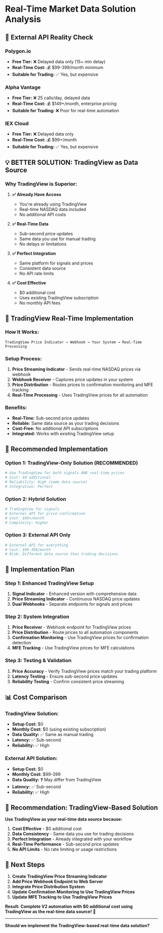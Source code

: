 # Real-Time Market Data Solution Analysis

## 🚨 External API Reality Check

### **Polygon.io**
- **Free Tier:** ❌ Delayed data only (15+ min delay)
- **Real-Time Cost:** 💰 $99-399/month minimum
- **Suitable for Trading:** ✅ Yes, but expensive

### **Alpha Vantage**
- **Free Tier:** ❌ 25 calls/day, delayed data
- **Real-Time Cost:** 💰 $149+/month, enterprise pricing
- **Suitable for Trading:** ❌ Poor for real-time automation

### **IEX Cloud**
- **Free Tier:** ❌ Delayed data only
- **Real-Time Cost:** 💰 $99+/month
- **Suitable for Trading:** ✅ Yes, but expensive

## 💡 **BETTER SOLUTION: TradingView as Data Source**

### **Why TradingView is Superior:**

1. **✅ Already Have Access**
   - You're already using TradingView
   - Real-time NASDAQ data included
   - No additional API costs

2. **✅ Real-Time Data**
   - Sub-second price updates
   - Same data you use for manual trading
   - No delays or limitations

3. **✅ Perfect Integration**
   - Same platform for signals and prices
   - Consistent data source
   - No API rate limits

4. **✅ Cost Effective**
   - $0 additional cost
   - Uses existing TradingView subscription
   - No monthly API fees

## 🔧 **TradingView Real-Time Implementation**

### **How It Works:**
```
TradingView Price Indicator → Webhook → Your System → Real-Time Processing
```

### **Setup Process:**
1. **Price Streaming Indicator** - Sends real-time NASDAQ prices via webhook
2. **Webhook Receiver** - Captures price updates in your system
3. **Price Distribution** - Routes prices to confirmation monitoring and MFE tracking
4. **Real-Time Processing** - Uses TradingView prices for all automation

### **Benefits:**
- **Real-Time:** Sub-second price updates
- **Reliable:** Same data source as your trading decisions
- **Cost-Free:** No additional API subscriptions
- **Integrated:** Works with existing TradingView setup

## 🎯 **Recommended Implementation**

### **Option 1: TradingView-Only Solution (RECOMMENDED)**
```python
# Use TradingView for both signals AND real-time prices
# Cost: $0 additional
# Reliability: High (same data source)
# Integration: Perfect
```

### **Option 2: Hybrid Solution**
```python
# TradingView for signals
# External API for price confirmation
# Cost: $99+/month
# Complexity: Higher
```

### **Option 3: External API Only**
```python
# External API for everything
# Cost: $99-399/month
# Risk: Different data source than trading decisions
```

## 🚀 **Implementation Plan**

### **Step 1: Enhanced TradingView Setup**
1. **Signal Indicator** - Enhanced version with comprehensive data
2. **Price Streaming Indicator** - Continuous NASDAQ price updates
3. **Dual Webhooks** - Separate endpoints for signals and prices

### **Step 2: System Integration**
1. **Price Receiver** - Webhook endpoint for TradingView prices
2. **Price Distribution** - Route prices to all automation components
3. **Confirmation Monitoring** - Use TradingView prices for confirmation detection
4. **MFE Tracking** - Use TradingView prices for MFE calculations

### **Step 3: Testing & Validation**
1. **Price Accuracy** - Verify TradingView prices match your trading platform
2. **Latency Testing** - Ensure sub-second price updates
3. **Reliability Testing** - Confirm consistent price streaming

## 📊 **Cost Comparison**

### **TradingView Solution:**
- **Setup Cost:** $0
- **Monthly Cost:** $0 (using existing subscription)
- **Data Quality:** ✅ Same as manual trading
- **Latency:** ✅ Sub-second
- **Reliability:** ✅ High

### **External API Solution:**
- **Setup Cost:** $0
- **Monthly Cost:** $99-399
- **Data Quality:** ❓ May differ from TradingView
- **Latency:** ✅ Sub-second
- **Reliability:** ✅ High

## 🎯 **Recommendation: TradingView-Based Solution**

**Use TradingView as your real-time data source because:**

1. **Cost Effective** - $0 additional cost
2. **Data Consistency** - Same data you use for trading decisions
3. **Perfect Integration** - Already integrated with your workflow
4. **Real-Time Performance** - Sub-second price updates
5. **No API Limits** - No rate limiting or usage restrictions

## 🔧 **Next Steps**

1. **Create TradingView Price Streaming Indicator**
2. **Add Price Webhook Endpoint to Web Server**
3. **Integrate Price Distribution System**
4. **Update Confirmation Monitoring to Use TradingView Prices**
5. **Update MFE Tracking to Use TradingView Prices**

**Result: Complete V2 automation with $0 additional cost using TradingView as the real-time data source!** 🚀

---

**Should we implement the TradingView-based real-time data solution?**